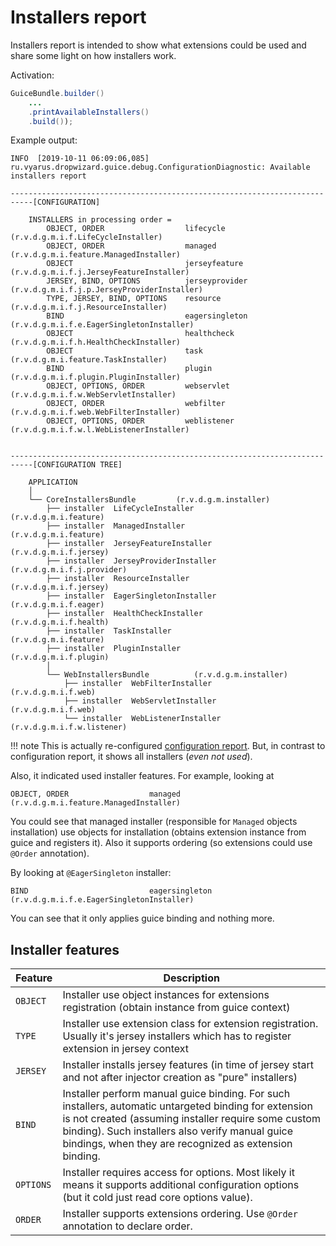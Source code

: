 # Installers report

Installers report is intended to show what extensions could be used and share some light on
how installers work.

Activation:

```java
GuiceBundle.builder() 
    ...
    .printAvailableInstallers()
    .build());
```

Example output:

```
INFO  [2019-10-11 06:09:06,085] ru.vyarus.dropwizard.guice.debug.ConfigurationDiagnostic: Available installers report

---------------------------------------------------------------------------[CONFIGURATION]

    INSTALLERS in processing order = 
        OBJECT, ORDER                  lifecycle            (r.v.d.g.m.i.f.LifeCycleInstaller)     
        OBJECT, ORDER                  managed              (r.v.d.g.m.i.feature.ManagedInstaller) 
        OBJECT                         jerseyfeature        (r.v.d.g.m.i.f.j.JerseyFeatureInstaller) 
        JERSEY, BIND, OPTIONS          jerseyprovider       (r.v.d.g.m.i.f.j.p.JerseyProviderInstaller) 
        TYPE, JERSEY, BIND, OPTIONS    resource             (r.v.d.g.m.i.f.j.ResourceInstaller)    
        BIND                           eagersingleton       (r.v.d.g.m.i.f.e.EagerSingletonInstaller) 
        OBJECT                         healthcheck          (r.v.d.g.m.i.f.h.HealthCheckInstaller) 
        OBJECT                         task                 (r.v.d.g.m.i.feature.TaskInstaller)    
        BIND                           plugin               (r.v.d.g.m.i.f.plugin.PluginInstaller) 
        OBJECT, OPTIONS, ORDER         webservlet           (r.v.d.g.m.i.f.w.WebServletInstaller)  
        OBJECT, ORDER                  webfilter            (r.v.d.g.m.i.f.web.WebFilterInstaller) 
        OBJECT, OPTIONS, ORDER         weblistener          (r.v.d.g.m.i.f.w.l.WebListenerInstaller) 


---------------------------------------------------------------------------[CONFIGURATION TREE]

    APPLICATION
    │   
    └── CoreInstallersBundle         (r.v.d.g.m.installer)      
        ├── installer  LifeCycleInstaller           (r.v.d.g.m.i.feature)      
        ├── installer  ManagedInstaller             (r.v.d.g.m.i.feature)      
        ├── installer  JerseyFeatureInstaller       (r.v.d.g.m.i.f.jersey)     
        ├── installer  JerseyProviderInstaller      (r.v.d.g.m.i.f.j.provider) 
        ├── installer  ResourceInstaller            (r.v.d.g.m.i.f.jersey)     
        ├── installer  EagerSingletonInstaller      (r.v.d.g.m.i.f.eager)      
        ├── installer  HealthCheckInstaller         (r.v.d.g.m.i.f.health)     
        ├── installer  TaskInstaller                (r.v.d.g.m.i.feature)      
        ├── installer  PluginInstaller              (r.v.d.g.m.i.f.plugin)     
        │   
        └── WebInstallersBundle          (r.v.d.g.m.installer)      
            ├── installer  WebFilterInstaller           (r.v.d.g.m.i.f.web)        
            ├── installer  WebServletInstaller          (r.v.d.g.m.i.f.web)        
            └── installer  WebListenerInstaller         (r.v.d.g.m.i.f.w.listener)      
```

!!! note
    This is actually re-configured [configuration report](configuration-report.md).
    But, in contrast to configuration report, it shows all installers (*even not used*). 

Also, it indicated used installer features. For example, looking at

```
OBJECT, ORDER                  managed              (r.v.d.g.m.i.feature.ManagedInstaller) 
```

You could see that managed installer (responsible for `Managed` objects installation)
use objects for installation (obtains extension instance from guice and registers it).
Also it supports ordering (so extensions could use `@Order` annotation). 

By looking  at `@EagerSingleton` installer:

```
BIND                           eagersingleton       (r.v.d.g.m.i.f.e.EagerSingletonInstaller)
```

You can see that it only applies guice binding and nothing more.

## Installer features

Feature | Description
----------|---------
`OBJECT` | Installer use object instances for extensions registration (obtain instance from guice context)
`TYPE` | Installer use extension class for extension registration. Usually it's jersey installers which has to register extension in jersey context
`JERSEY` | Installer installs jersey features (in time of jersey start and not after injector creation as "pure" installers)
`BIND` | Installer perform manual guice binding. For such installers, automatic untargeted binding for extension is not created (assuming installer require some custom binding). Such installers also verify manual guice bindings, when they are recognized as extension binding.
`OPTIONS` | Installer requires access for options. Most likely it means it supports additional configuration options (but it cold just read core options value).
`ORDER` | Installer supports extensions ordering. Use `@Order` annotation to declare order.               
